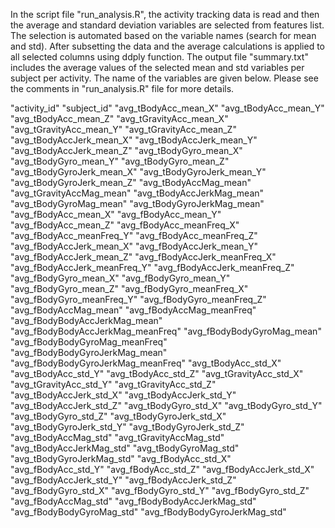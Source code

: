 In the script file "run_analysis.R", the activity tracking data is read and then the average and standard deviation variables are selected from features list. The selection is automated based on the variable names (search for mean and std). After subsetting the data and the average calculations is applied to all selected columns using ddply function.
The output file "summary.txt" includes the average values of the selected mean and std variables per subject per activity. The name of the variables are given below. Please see the comments in "run_analysis.R" file for more details.

"activity_id"
"subject_id"
"avg_tBodyAcc_mean_X"
"avg_tBodyAcc_mean_Y"
"avg_tBodyAcc_mean_Z"
"avg_tGravityAcc_mean_X"
"avg_tGravityAcc_mean_Y"
"avg_tGravityAcc_mean_Z"
"avg_tBodyAccJerk_mean_X"
"avg_tBodyAccJerk_mean_Y"
"avg_tBodyAccJerk_mean_Z"
"avg_tBodyGyro_mean_X"
"avg_tBodyGyro_mean_Y"
"avg_tBodyGyro_mean_Z"
"avg_tBodyGyroJerk_mean_X"
"avg_tBodyGyroJerk_mean_Y"
"avg_tBodyGyroJerk_mean_Z"
"avg_tBodyAccMag_mean"
"avg_tGravityAccMag_mean"
"avg_tBodyAccJerkMag_mean"
"avg_tBodyGyroMag_mean"
"avg_tBodyGyroJerkMag_mean"
"avg_fBodyAcc_mean_X"
"avg_fBodyAcc_mean_Y"
"avg_fBodyAcc_mean_Z"
"avg_fBodyAcc_meanFreq_X"
"avg_fBodyAcc_meanFreq_Y"
"avg_fBodyAcc_meanFreq_Z"
"avg_fBodyAccJerk_mean_X"
"avg_fBodyAccJerk_mean_Y"
"avg_fBodyAccJerk_mean_Z"
"avg_fBodyAccJerk_meanFreq_X"
"avg_fBodyAccJerk_meanFreq_Y"
"avg_fBodyAccJerk_meanFreq_Z"
"avg_fBodyGyro_mean_X"
"avg_fBodyGyro_mean_Y"
"avg_fBodyGyro_mean_Z"
"avg_fBodyGyro_meanFreq_X"
"avg_fBodyGyro_meanFreq_Y"
"avg_fBodyGyro_meanFreq_Z"
"avg_fBodyAccMag_mean"
"avg_fBodyAccMag_meanFreq"
"avg_fBodyBodyAccJerkMag_mean"
"avg_fBodyBodyAccJerkMag_meanFreq"
"avg_fBodyBodyGyroMag_mean"
"avg_fBodyBodyGyroMag_meanFreq"
"avg_fBodyBodyGyroJerkMag_mean"
"avg_fBodyBodyGyroJerkMag_meanFreq"
"avg_tBodyAcc_std_X"
"avg_tBodyAcc_std_Y"
"avg_tBodyAcc_std_Z"
"avg_tGravityAcc_std_X"
"avg_tGravityAcc_std_Y"
"avg_tGravityAcc_std_Z"
"avg_tBodyAccJerk_std_X"
"avg_tBodyAccJerk_std_Y"
"avg_tBodyAccJerk_std_Z"
"avg_tBodyGyro_std_X"
"avg_tBodyGyro_std_Y"
"avg_tBodyGyro_std_Z"
"avg_tBodyGyroJerk_std_X"
"avg_tBodyGyroJerk_std_Y"
"avg_tBodyGyroJerk_std_Z"
"avg_tBodyAccMag_std"
"avg_tGravityAccMag_std"
"avg_tBodyAccJerkMag_std"
"avg_tBodyGyroMag_std"
"avg_tBodyGyroJerkMag_std"
"avg_fBodyAcc_std_X"
"avg_fBodyAcc_std_Y"
"avg_fBodyAcc_std_Z"
"avg_fBodyAccJerk_std_X"
"avg_fBodyAccJerk_std_Y"
"avg_fBodyAccJerk_std_Z"
"avg_fBodyGyro_std_X"
"avg_fBodyGyro_std_Y"
"avg_fBodyGyro_std_Z"
"avg_fBodyAccMag_std"
"avg_fBodyBodyAccJerkMag_std"
"avg_fBodyBodyGyroMag_std"
"avg_fBodyBodyGyroJerkMag_std"


